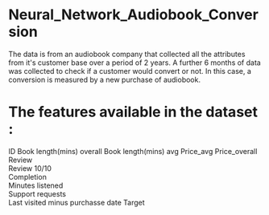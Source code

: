 # Neural_Network_Audiobook_Conversion

The data is from an audiobook company that collected all the attributes from it's customer base over a period of 2 years.
A further 6 months of data was collected to check if a customer would convert or not.
In this case, a conversion is measured by a new purchase of audiobook.

# The features available in the dataset :
ID
Book
length(mins) overall
Book length(mins) avg
Price_avg
Price_overall
Review	
Review 10/10	
Completion	
Minutes listened	
Support requests	
Last visited minus purchasse date	Target
